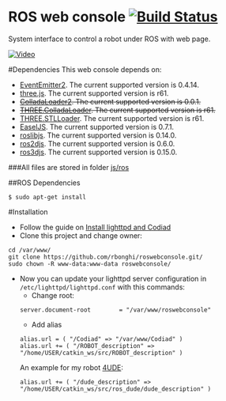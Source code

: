 ROS web console [![Build Status](https://travis-ci.org/rbonghi/roswebconsole.svg)](https://travis-ci.org/rbonghi/roswebconsole)
=======
System interface to control a robot under ROS with web page.

[![Video](https://i.ytimg.com/vi/fhCHS7ibFrw/mqdefault.jpg)](https://www.youtube.com/watch?v=fhCHS7ibFrw)

#Dependencies
This web console depends on:
- [EventEmitter2](https://github.com/hij1nx/EventEmitter2). The current supported version is 0.4.14.
- [three.js](https://github.com/mrdoob/three.js/). The current supported version is r61.
- ~~[ColladaLoader2](https://github.com/crobi/ColladaAnimationCompress). The current supported version is 0.0.1.~~
- ~~[THREE.ColladaLoader](https://github.com/mrdoob/three.js/blob/master/examples/js/loaders/ColladaLoader.js). The current supported version is r61.~~
- [THREE.STLLoader](https://github.com/mrdoob/three.js/blob/master/examples/js/loaders/STLLoader.js). The current supported version is r61.
- [EaselJS](https://github.com/CreateJS/EaselJS/). The current supported version is 0.7.1.
- [roslibjs](https://github.com/RobotWebTools/roslibjs). The current supported version is 0.14.0.
- [ros2djs](https://github.com/RobotWebTools/ros2djs). The current supported version is 0.6.0.
- [ros3djs](https://github.com/RobotWebTools/ros3djs). The current supported version is 0.15.0.

###All files are stored in folder [js/ros](https://github.com/rbonghi/roswebconsole/tree/master/js/ros)

##ROS Dependencies
```
$ sudo apt-get install
```

#Installation
* Follow the guide on [Install lighttpd and Codiad](http://raffaello.officinerobotiche.it/4ude/how-to-install-lighttpd-and-codiad/)
* Clone this project and change owner:
```
cd /var/www/
git clone https://github.com/rbonghi/roswebconsole.git/
sudo chown -R www-data:www-data roswebconsole/ 
```
* Now you can update your lighttpd server configuration in `/etc/lighttpd/lighttpd.conf` with this commands:
	* Change root:
	```
	server.document-root        = "/var/www/roswebconsole"
	```
	* Add alias
	```
	alias.url = ( "/Codiad" => "/var/www/Codiad" )
	alias.url += ( "/ROBOT_description" => "/home/USER/catkin_ws/src/ROBOT_description" )
	```
	An example for my robot [4UDE](http://raffaello.officinerobotiche.it/4ude/):
	```
	alias.url += ( "/dude_description" => "/home/USER/catkin_ws/src/ros_dude/dude_description" )
	```
